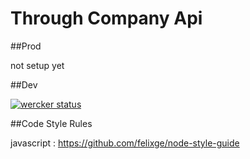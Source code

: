 Through Company Api
======================

##Prod

not setup yet

##Dev

[![wercker status](https://app.wercker.com/status/addd0bf3f4863cf47658d1704fd2c1b3/m "wercker status")](https://app.wercker.com/project/bykey/addd0bf3f4863cf47658d1704fd2c1b3)

##Code Style Rules

javascript : https://github.com/felixge/node-style-guide
